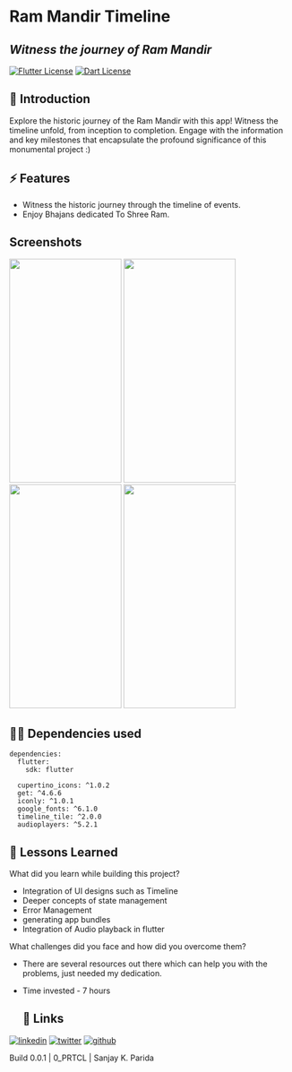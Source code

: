 # Ram Mandir Timeline
## _Witness the journey of Ram Mandir_

[![Flutter License](https://img.shields.io/badge/Flutter-02569B?style=for-the-badge&logo=flutter&logoColor=white)](https://flutter.dev/)
[![Dart License](https://img.shields.io/badge/Dart-0175C2?style=for-the-badge&logo=dart&logoColor=white)](https://dart.dev/)

## 💬 Introduction

Explore the historic journey of the Ram Mandir with this app! Witness the timeline unfold, from inception to completion. Engage with the information and key milestones that encapsulate the profound significance of this monumental project :) 

## ⚡️ Features
- Witness the historic journey through the timeline of events.
- Enjoy Bhajans dedicated To Shree Ram.

## Screenshots
<img src=https://github.com/SanjayKParida/Ram-Mandir-TimeLine-App/assets/64453988/cede866b-6134-4192-938f-3d2ad47a7082 height = "400" width = "200">
<img src=https://github.com/SanjayKParida/Ram-Mandir-TimeLine-App/assets/64453988/1455f791-4b86-4f85-8f2f-7c49d122a761 height = "400" width = "200">
<img src=https://github.com/SanjayKParida/Ram-Mandir-TimeLine-App/assets/64453988/b08b6309-e4d8-4d74-bbf9-0db64616c6c6 height = "400" width = "200">
<img src=https://github.com/SanjayKParida/Ram-Mandir-TimeLine-App/assets/64453988/1fb79717-9dd9-4137-a239-a40bf0f0bc73 height = "400" width = "200">

## 👩‍💻 Dependencies used

```
dependencies:
  flutter:
    sdk: flutter

  cupertino_icons: ^1.0.2
  get: ^4.6.6
  iconly: ^1.0.1
  google_fonts: ^6.1.0
  timeline_tile: ^2.0.0
  audioplayers: ^5.2.1
```

## 🧠 Lessons Learned

What did you learn while building this project? 

- Integration of UI designs such as Timeline
- Deeper concepts of state management
- Error Management
- generating app bundles
- Integration of Audio playback in flutter

What challenges did you face and how did you overcome them?

- There are several resources out there which can help you with the problems, just needed my dedication.
- Time invested - 7 hours

  ## 🔗 Links

[![linkedin](https://img.shields.io/badge/linkedin-0A66C2?style=for-the-badge&logo=linkedin&logoColor=white)](https://www.linkedin.com/in/sanjay-kumar-parida/)
[![twitter](https://img.shields.io/badge/Instagram-E4405F?style=for-the-badge&logo=instagram&logoColor=white)](https://www.instagram.com/sanjayp.00/)
[![github](https://img.shields.io/badge/GitHub-100000?style=for-the-badge&logo=github&logoColor=white)](https://github.com/SanjayKParida)


Build 0.0.1 | 0_PRTCL | Sanjay K. Parida
